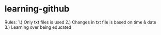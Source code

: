learning-github
===============
Rules:
1.) Only txt files is used
2.) Changes in txt file is based on time & date
3.) Learning over being educated